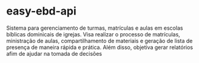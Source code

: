 # easy-ebd-api
Sistema para gerenciamento de turmas, matrículas e aulas em escolas bíblicas dominicais de igrejas. Visa realizar o processo de matrículas, ministração de aulas, compartilhamento de materiais e geração de lista de presença de maneira rápida e prática. Além disso, objetiva gerar relatórios afim de ajudar na tomada de decisões
